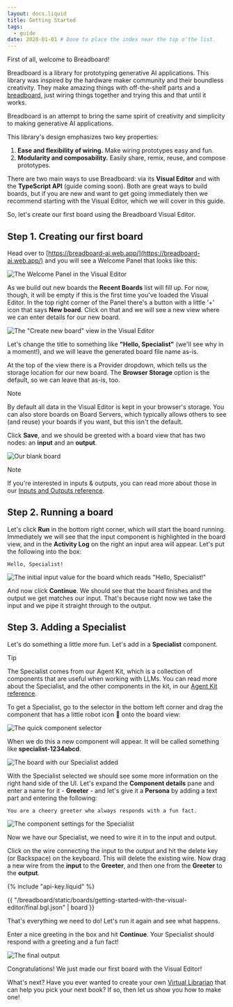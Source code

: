 ```yaml
---
layout: docs.liquid
title: Getting Started
tags:
  - guide
date: 2020-01-01 # Done to place the index near the top o'the list.
---
```


First of all, welcome to Breadboard!

Breadboard is a library for prototyping generative AI applications. This library was inspired by the hardware maker community and their boundless creativity. They make amazing things with off-the-shelf parts and a [breadboard](https://en.wikipedia.org/wiki/Breadboard), just wiring things together and trying this and that until it works.

Breadboard is an attempt to bring the same spirit of creativity and simplicity to making generative AI applications.

This library's design emphasizes two key properties:

1. **Ease and flexibility of wiring.** Make wiring prototypes easy and fun.
1. **Modularity and composability.** Easily share, remix, reuse, and compose prototypes.

There are two main ways to use Breadboard: via its **Visual Editor** and with the **TypeScript API** (guide coming soon). Both are great ways to build boards, but if you are new and want to get going immediately then we recommend starting with the Visual Editor, which we will cover in this guide.

So, let's create our first board using the Breadboard Visual Editor.

## Step 1. Creating our first board

Head over to [https://breadboard-ai.web.app/](https://breadboard-ai.web.app/) and you will see a Welcome Panel that looks like this:

![The Welcome Panel in the Visual Editor](/breadboard/static/images/getting-started-with-the-visual-editor/1-welcome-panel.png)

As we build out new boards the **Recent Boards** list will fill up. For now, though, it will be empty if this is the first time you've loaded the Visual Editor. In the top right corner of the Panel there's a button with a little ‘+' icon that says **New board**. Click on that and we will see a new view where we can enter details for our new board.

![The "Create new board" view in the Visual Editor](/breadboard/static/images/getting-started-with-the-visual-editor/2-create-board.png)

Let's change the title to something like **"Hello, Specialist"** (we'll see why in a moment!), and we will leave the generated board file name as-is.

At the top of the view there is a Provider dropdown, which tells us the storage location for our new board. The **Browser Storage** option is the default, so we can leave that as-is, too.

> [!NOTE]
> By default all data in the Visual Editor is kept in your browser's storage. You can also store boards on Board Servers, which typically allows others to see (and reuse) your boards if you want, but this isn't the default.

Click **Save**, and we should be greeted with a board view that has two nodes: an **input** and an **output**.

![Our blank board](/breadboard/static/images/getting-started-with-the-visual-editor/3-blank-board.png)

> [!NOTE]
> If you're interested in inputs & outputs, you can read more about those in our [Inputs and Outputs reference](../io/).

## Step 2. Running a board

Let's click **Run** in the bottom right corner, which will start the board running. Immediately we will see that the input component is highlighted in the board view, and in the **Activity Log** on the right an input area will appear. Let's put the following into the box:

```prompt
Hello, Specialist!
```

![The initial input value for the board which reads "Hello, Specialist!"](/breadboard/static/images/getting-started-with-the-visual-editor/4-first-input.png)

And now click **Continue**. We should see that the board finishes and the output we get matches our input. That's because right now we take the input and we pipe it straight through to the output.

## Step 3. Adding a Specialist

Let's do something a little more fun. Let's add in a **Specialist** component.

> [!TIP]
> The Specialist comes from our Agent Kit, which is a collection of components that are useful when working with LLMs. You can read more about the Specialist, and the other components in the kit, in our [Agent Kit reference](https://breadboard-ai.github.io/breadboard/docs/kits/agents/#specialist).

To get a Specialist, go to the selector in the bottom left corner and drag the component that has a little robot icon 🤖 onto the board view:

![The quick component selector](/breadboard/static/images/shared/component-selector.png)

When we do this a new component will appear. It will be called something like **specialist-1234abcd**.

![The board with our Specialist added](/breadboard/static/images/getting-started-with-the-visual-editor/6-graph.png)

With the Specialist selected we should see some more information on the right hand side of the UI. Let's expand the **Component details** pane and enter a name for it - **Greeter** - and let's give it a **Persona** by adding a text part and entering the following:

```prompt
You are a cheery greeter who always responds with a fun fact.
```

![The component settings for the Specialist](/breadboard/static/images/getting-started-with-the-visual-editor/7-node-settings.png)

Now we have our Specialist, we need to wire it in to the input and output.

Click on the wire connecting the input to the output and hit the delete key (or Backspace) on the keyboard. This will delete the existing wire. Now drag a new wire from the **input** to the **Greeter**, and then one from the **Greeter** to the **output**.

{% include "api-key.liquid" %}

{{ "/breadboard/static/boards/getting-started-with-the-visual-editor/final.bgl.json" | board }}

That's everything we need to do! Let's run it again and see what happens.

Enter a nice greeting in the box and hit **Continue**. Your Specialist should respond with a greeting and a fun fact!

![The final output](/breadboard/static/images/getting-started-with-the-visual-editor/8-final-output.png)

Congratulations! We just made our first board with the Visual Editor!

What's next? Have you ever wanted to create your own [Virtual Librarian](../guides/librarian/) that can help you pick your next book? If so, then let us show you how to make one!
